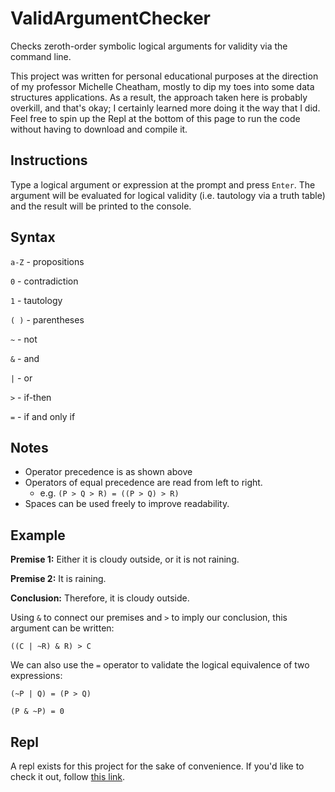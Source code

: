 # ValidArgumentChecker
Checks zeroth-order symbolic logical arguments for validity via the command line.

This project was written for personal educational purposes at the direction of my professor Michelle Cheatham, mostly to dip my toes into some data structures applications. As a result, the approach taken here is probably overkill, and that's okay; I certainly learned more doing it the way that I did. Feel free to spin up the Repl at the bottom of this page to run the code without having to download and compile it.

## Instructions
Type a logical argument or expression at the prompt and press `Enter`. The argument will be evaluated for logical validity (i.e. tautology via a truth table) and the result will be printed to the console.

## Syntax
`a-Z` - propositions

`0` - contradiction

`1` - tautology

`( )` - parentheses

`~` - not

`&` - and

`|` - or

`>` - if-then

`=` - if and only if

## Notes
 - Operator precedence is as shown above
 - Operators of equal precedence are read from left to right.
   - e.g. `(P > Q > R) = ((P > Q) > R)` 
 - Spaces can be used freely to improve readability.

## Example

**Premise 1:**  Either it is cloudy outside, or it is not raining.

**Premise 2:**  It is raining.

**Conclusion:** Therefore, it is cloudy outside.

Using `&` to connect our premises and `>` to imply our conclusion, this argument can be written:

`((C | ~R) & R) > C`

We can also use the `=` operator to validate the logical equivalence of two expressions:

`(~P | Q) = (P > Q)`

`(P & ~P) = 0`

## Repl
A repl exists for this project for the sake of convenience. If you'd like to check it out, follow [this link](https://repl.it/talk/share/Valid-Argument-Checker/127450).
